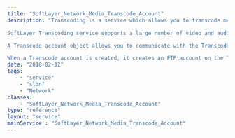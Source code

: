 ```yaml
---
title: "SoftLayer_Network_Media_Transcode_Account"
description: "Transcoding is a service which allows you to transcode media files to different formats. For example, if you have a Windows Media Video file you wish to stream in Flash Video format, transcoding would be the process to make this change. Individual SoftLayer customer can have a single Transcode account and you need to create a Transcode account to use the service. To create a Transcode account, go to the 'Private Network' -> 'Transcoding' page in the SoftLayer [https://manage.softlayer.com customer portal] or invoke [SoftLayer_Network_Media_Transcode_Account::createTranscodeAccount](/reference/datatypes/$1/#$2) method. 

SoftLayer Transcoding service supports a large number of video and audio codecs. This means you can transcode many different types of movies.  Refer to [http://knowledgelayer.softlayer.com/questions/409/SoftLayer+Transcoding+FAQ Transcode FAQ] for supported codes and media containers. Transcode server also has hundreds of pre-defined output formats that you can choose from. 

A Transcode account object allows you to communicate with the Transcode FTP (transcode.service.softlayer.com server) server and Transcode server. You can retrieve a directory listing, details on a media file, Transcode output presets, and Transcode FTP login credentials. Most importantly, you can create transcode jobs through your Transcode account. 

When a Transcode account is created, it creates an FTP account on the Transcode FTP. You can upload your media files to the /in directory and you can download transcoded media files from the /out directory. You can keep the files 3 days from the creation date. They will be automatically deleted after this point. For more details on the Transcode FTP server, refer to [SoftLayer_Network_Media_Transcode_Account::getFtpAttributes](/reference/datatypes/$1/#$2) method. "
date: "2018-02-12"
tags:
    - "service"
    - "sldn"
    - "Network"
classes:
    - "SoftLayer_Network_Media_Transcode_Account"
type: "reference"
layout: "service"
mainService : "SoftLayer_Network_Media_Transcode_Account"
---
```

